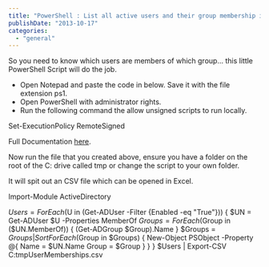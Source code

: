```yaml
---
title: "PowerShell : List all active users and their group membership in a domain"
publishDate: "2013-10-17"
categories: 
  - "general"
---
```


So you need to know which users are members of which group... this little PowerShell Script will do the job.

- Open Notepad and paste the code in below. Save it with the file extension ps1.
- Open PowerShell with administrator rights.
- Run the following command the allow unsigned scripts to run locally.

Set-ExecutionPolicy RemoteSigned

Full Documentation [here](http://technet.microsoft.com/en-us/library/ee176949.aspx).

Now run the file that you created above, ensure you have a folder on the root of the C: drive called tmp or change the script to your own folder.

It will spit out an CSV file which can be opened in Excel.

Import-Module ActiveDirectory

$Users = ForEach ($U in (Get-ADUser -Filter {Enabled -eq "True"}))
{
$UN = Get-ADUser $U -Properties MemberOf
$Groups = ForEach ($Group in ($UN.MemberOf))
{
(Get-ADGroup $Group).Name
}
$Groups = $Groups | Sort
ForEach ($Group in $Groups)
{
New-Object PSObject -Property @{
Name = $UN.Name
Group = $Group
}
}
}
$Users | Export-CSV C:tmpUserMemberships.csv
